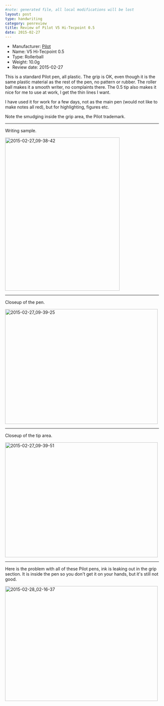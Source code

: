 ```yaml
---
#note: generated file, all local modifications will be lost
layout: post
type: handwriting
category: penreview
title: Review of Pilot V5 Hi-Tecpoint 0.5
date: 2015-02-27
---
```


* Manufacturer: [Pilot](/a/b/c/pilot.html)
* Name: V5 Hi-Tecpoint 0.5
* Type: Rollerball
* Weight: 10.0g
* Review date: 2015-02-27

This is a standard Pilot pen, all plastic. The grip is OK, even though
it is the same plastic material as the rest of the pen, no pattern or
rubber. The roller ball makes it a smooth writer, no complaints there. The
0.5 tip also makes it nice for me to use at work, I get the thin lines
I want.

I have used it for work for a few days, not as the main pen (would not like to make notes all red), but for highlighting, figures etc.

Note the smudging inside the grip area, the Pilot trademark.

---
Writing sample.

<a href="https://www.flickr.com/photos/131463957@N06/16477962888" title="2015-02-27_09-38-42 by Silent Norwegian, on Flickr"><img src="https://farm9.staticflickr.com/8642/16477962888_b3de0991e8.jpg" width="375" height="500" alt="2015-02-27_09-38-42"></a>

---
Closeup of the pen.

<a href="https://www.flickr.com/photos/131463957@N06/16479397999" title="2015-02-27_09-39-25 by Silent Norwegian, on Flickr"><img src="https://farm9.staticflickr.com/8625/16479397999_872510ab08.jpg" width="500" height="375" alt="2015-02-27_09-39-25"></a>

---
Closeup of the tip area.

<a href="https://www.flickr.com/photos/131463957@N06/16458238197" title="2015-02-27_09-39-51 by Silent Norwegian, on Flickr"><img src="https://farm9.staticflickr.com/8617/16458238197_a4c0e138cd.jpg" width="500" height="375" alt="2015-02-27_09-39-51"></a>

---
Here is the problem with all of these Pilot pens, ink is leaking out in
the grip section. It is inside the pen so you don't get it on your hands,
but it's still not good.

<a href="https://www.flickr.com/photos/131463957@N06/16670370142" title="2015-02-28_02-16-37 by Silent Norwegian, on Flickr"><img src="https://farm9.staticflickr.com/8633/16670370142_3075e371cb.jpg" width="500" height="375" alt="2015-02-28_02-16-37"></a>


